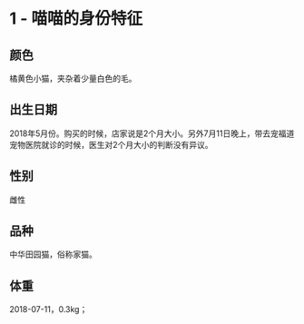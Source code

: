 # 1 - 喵喵的身份特征

## 颜色

橘黄色小猫，夹杂着少量白色的毛。

## 出生日期

2018年5月份。购买的时候，店家说是2个月大小。另外7月11日晚上，带去宠福道宠物医院就诊的时候，医生对2个月大小的判断没有异议。

## 性别

雌性

## 品种

中华田园猫，俗称家猫。

## 体重

2018-07-11，0.3kg；


